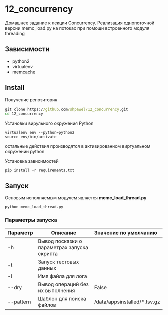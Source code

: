 # 12_concurrency
Домашнее задание к лекции Concurrency.
Реализация однопоточной версии memc_load.py на потоках при помощи встроенного модуля threading

## Зависимости
- python2
- virtualenv
- memcache

## Install
Получение репозитория

```cmd
git clone https://github.com/shpawel/12_concurrency.git
cd 12_concurrency
```

Установки вирульного окружения Python
```commandline
virtualenv env --python=python2
source env/bin/activate
```
остальные действия производятся в активированном виртуальном окружении python

Установка зависимостей
```commandline
pip install -r requirements.txt
```

## Запуск
Основым исполняемым модулем является **memc_load_thread.py**
```commandline
python memc_load_thread.py
```


### Параметры запуска
|Параметр|Описание|Значение по умолчанию|
|--------|--------|:-------------------|
|-h|Вывод посказки о параметрах запуска скрипта|
|-t|Запуск тестовых данных|
|-l|Имя файла для лога|
|--dry|Вывод операций без их выполнения|False
|--pattern|Шаблон для поиска файлов|/data/appsinstalled/*.tsv.gz
